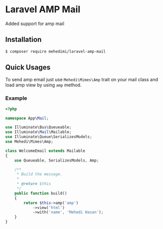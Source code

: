# Laravel AMP Mail
Added support for amp mail

## Installation
```bash
$ composer require mehedimi/laravel-amp-mail
```

## Quick Usages
To send amp email just use `Mehedi\Mimes\Amp` trait on your mail class and load amp view by using `amp` method.
### Example 
```php
<?php

namespace App\Mail;

use Illuminate\Bus\Queueable;
use Illuminate\Mail\Mailable;
use Illuminate\Queue\SerializesModels;
use Mehedi\Mimes\Amp;

class WelcomeEmail extends Mailable
{
    use Queueable, SerializesModels, Amp;

    /**
     * Build the message.
     *
     * @return $this
     */
    public function build()
    {
        return $this->amp('amp')
            ->view('html')
            ->with('name', 'Mehedi Hasan');
    }
}
```
